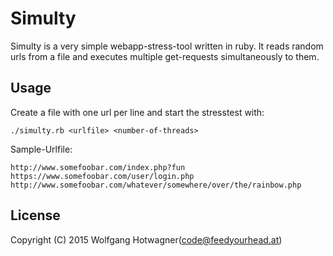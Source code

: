 # Simulty

Simulty is a very simple webapp-stress-tool written in ruby. It reads random urls from a file and executes multiple get-requests simultaneously to them.

## Usage

Create a file with one url per line and start the stresstest with:

```
./simulty.rb <urlfile> <number-of-threads>
```

Sample-Urlfile:
```
http://www.somefoobar.com/index.php?fun
https://www.somefoobar.com/user/login.php
http://www.somefoobar.com/whatever/somewhere/over/the/rainbow.php
```

## License
                                                               
Copyright (C) 2015 Wolfgang Hotwagner(code@feedyourhead.at)  
                                                               
